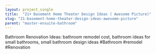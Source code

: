```yaml
---
layout: project_single
title:  "21+ Basement Home Theater Design Ideas ( Awesome Picture)"
slug: "21-basement-home-theater-design-ideas-awesome-picture"
parent: "master-ensuite-bathroom"
---
```

Bathroom Renovation Ideas: bathroom remodel cost, bathroom ideas for small bathrooms, small bathroom design ideas #Bathroom #remodel #Renovation
